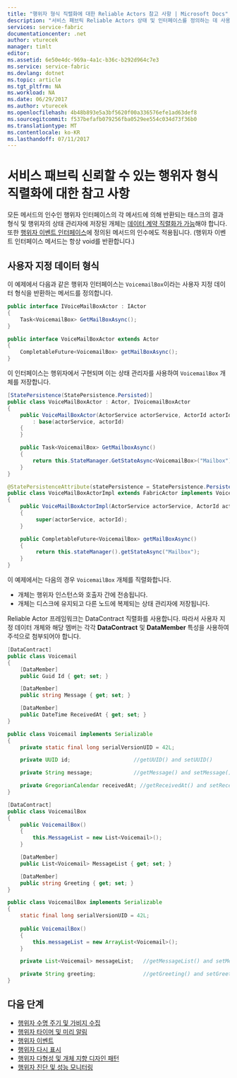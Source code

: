 ```yaml
---
title: "행위자 형식 직렬화에 대한 Reliable Actors 참고 사항 | Microsoft Docs"
description: "서비스 패브릭 Reliable Actors 상태 및 인터페이스를 정의하는 데 사용될 수 있는 직렬화가 가능 클래스를 정의하기 위한 기본 요구 사항을 설명합니다."
services: service-fabric
documentationcenter: .net
author: vturecek
manager: timlt
editor: 
ms.assetid: 6e50e4dc-969a-4a1c-b36c-b292d964c7e3
ms.service: service-fabric
ms.devlang: dotnet
ms.topic: article
ms.tgt_pltfrm: NA
ms.workload: NA
ms.date: 06/29/2017
ms.author: vturecek
ms.openlocfilehash: 4b48b893e5a3bf5620f00a336576efe1ad63def8
ms.sourcegitcommit: f537befafb079256fba0529ee554c034d73f36b0
ms.translationtype: MT
ms.contentlocale: ko-KR
ms.lasthandoff: 07/11/2017
---
```

# <a name="notes-on-service-fabric-reliable-actors-type-serialization"></a>서비스 패브릭 신뢰할 수 있는 행위자 형식 직렬화에 대한 참고 사항
모든 메서드의 인수인 행위자 인터페이스의 각 메서드에 의해 반환되는 태스크의 결과 형식 및 행위자의 상태 관리자에 저장된 개체는 [데이터 계약 직렬화가 가능](https://msdn.microsoft.com/library/ms731923.aspx)해야 합니다. 또한 [행위자 이벤트 인터페이스](service-fabric-reliable-actors-events.md)에 정의된 메서드의 인수에도 적용됩니다. (행위자 이벤트 인터페이스 메서드는 항상 void를 반환합니다.)

## <a name="custom-data-types"></a>사용자 지정 데이터 형식
이 예제에서 다음과 같은 행위자 인터페이스는 `VoicemailBox`이라는 사용자 지정 데이터 형식을 반환하는 메서드를 정의합니다.

```csharp
public interface IVoiceMailBoxActor : IActor
{
    Task<VoicemailBox> GetMailBoxAsync();
}
```

```Java
public interface VoiceMailBoxActor extends Actor
{
    CompletableFuture<VoicemailBox> getMailBoxAsync();
}
```

이 인터페이스는 행위자에서 구현되며 이는 상태 관리자를 사용하여 `VoicemailBox` 개체를 저장합니다.

```csharp
[StatePersistence(StatePersistence.Persisted)]
public class VoiceMailBoxActor : Actor, IVoicemailBoxActor
{
    public VoiceMailBoxActor(ActorService actorService, ActorId actorId)
        : base(actorService, actorId)
    {
    }

    public Task<VoicemailBox> GetMailboxAsync()
    {
        return this.StateManager.GetStateAsync<VoicemailBox>("Mailbox");
    }
}

```

```Java
@StatePersistenceAttribute(statePersistence = StatePersistence.Persisted)
public class VoiceMailBoxActorImpl extends FabricActor implements VoicemailBoxActor
{
    public VoiceMailBoxActorImpl(ActorService actorService, ActorId actorId)
    {
         super(actorService, actorId);
    }

    public CompletableFuture<VoicemailBox> getMailBoxAsync()
    {
         return this.stateManager().getStateAsync("Mailbox");
    }
}

```

이 예제에서는 다음의 경우 `VoicemailBox` 개체를 직렬화합니다.

* 개체는 행위자 인스턴스와 호출자 간에 전송됩니다.
* 개체는 디스크에 유지되고 다른 노드에 복제되는 상태 관리자에 저장됩니다.

Reliable Actor 프레임워크는 DataContract 직렬화를 사용합니다. 따라서 사용자 지정 데이터 개체와 해당 멤버는 각각 **DataContract** 및 **DataMember** 특성을 사용하여 주석으로 첨부되어야 합니다.

```csharp
[DataContract]
public class Voicemail
{
    [DataMember]
    public Guid Id { get; set; }

    [DataMember]
    public string Message { get; set; }

    [DataMember]
    public DateTime ReceivedAt { get; set; }
}
```
```Java
public class Voicemail implements Serializable
{
    private static final long serialVersionUID = 42L;

    private UUID id;                    //getUUID() and setUUID()

    private String message;             //getMessage() and setMessage()

    private GregorianCalendar receivedAt; //getReceivedAt() and setReceivedAt()
}
```


```csharp
[DataContract]
public class VoicemailBox
{
    public VoicemailBox()
    {
        this.MessageList = new List<Voicemail>();
    }

    [DataMember]
    public List<Voicemail> MessageList { get; set; }

    [DataMember]
    public string Greeting { get; set; }
}
```
```Java
public class VoicemailBox implements Serializable
{
    static final long serialVersionUID = 42L;
    
    public VoicemailBox()
    {
        this.messageList = new ArrayList<Voicemail>();
    }

    private List<Voicemail> messageList;   //getMessageList() and setMessageList()

    private String greeting;               //getGreeting() and setGreeting()
}
```


## <a name="next-steps"></a>다음 단계
* [행위자 수명 주기 및 가비지 수집](service-fabric-reliable-actors-lifecycle.md)
* [행위자 타이머 및 미리 알림](service-fabric-reliable-actors-timers-reminders.md)
* [행위자 이벤트](service-fabric-reliable-actors-events.md)
* [행위자 다시 표시](service-fabric-reliable-actors-reentrancy.md)
* [행위자 다형성 및 개체 지향 디자인 패턴](service-fabric-reliable-actors-polymorphism.md)
* [행위자 진단 및 성능 모니터링](service-fabric-reliable-actors-diagnostics.md)
